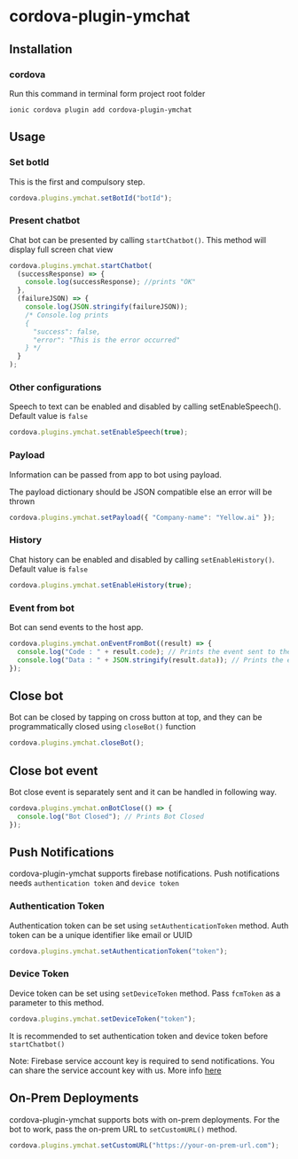 # cordova-plugin-ymchat

## Installation

### cordova

Run this command in terminal form project root folder

```
ionic cordova plugin add cordova-plugin-ymchat
```

## Usage

### Set botId

This is the first and compulsory step.

```javascript
cordova.plugins.ymchat.setBotId("botId");
```

### Present chatbot

Chat bot can be presented by calling `startChatbot()`. This method will display full screen chat view

```javascript
cordova.plugins.ymchat.startChatbot(
  (successResponse) => {
    console.log(successResponse); //prints "OK"
  },
  (failureJSON) => {
    console.log(JSON.stringify(failureJSON));
    /* Console.log prints
    {
      "success": false,
      "error": "This is the error occurred"
    } */
  }
);
```

### Other configurations

Speech to text can be enabled and disabled by calling setEnableSpeech(). Default value is `false`

```javascript
cordova.plugins.ymchat.setEnableSpeech(true);
```

### Payload

Information can be passed from app to bot using payload.

The payload dictionary should be JSON compatible else an error will be thrown

```javascript
cordova.plugins.ymchat.setPayload({ "Company-name": "Yellow.ai" });
```

### History

Chat history can be enabled and disabled by calling `setEnableHistory()`. Default value is `false`

```javascript
cordova.plugins.ymchat.setEnableHistory(true);
```

### Event from bot

Bot can send events to the host app.

```javascript
cordova.plugins.ymchat.onEventFromBot((result) => {
  console.log("Code : " + result.code); // Prints the event sent to the chat bot
  console.log("Data : " + JSON.stringify(result.data)); // Prints the event sent to the chat bot
});
```

## Close bot

Bot can be closed by tapping on cross button at top, and they can be programmatically closed using `closeBot()` function

```javascript
cordova.plugins.ymchat.closeBot();
```

## Close bot event

Bot close event is separately sent and it can be handled in following way.

```javascript
cordova.plugins.ymchat.onBotClose(() => {
  console.log("Bot Closed"); // Prints Bot Closed
});
```

## Push Notifications

cordova-plugin-ymchat supports firebase notifications. Push notifications needs `authentication token` and `device token`

### Authentication Token

Authentication token can be set using `setAuthenticationToken` method. Auth token can be a unique identifier like email or UUID

```javascript
cordova.plugins.ymchat.setAuthenticationToken("token");
```

### Device Token

Device token can be set using `setDeviceToken` method. Pass `fcmToken` as a parameter to this method.

```javascript
cordova.plugins.ymchat.setDeviceToken("token");
```

It is recommended to set authentication token and device token before `startChatbot()`

Note: Firebase service account key is required to send notifications. You can share the service account key with us. More info [here](https://developers.google.com/assistant/engagement/notifications#get_a_service_account_key)

## On-Prem Deployments

cordova-plugin-ymchat supports bots with on-prem deployments. For the bot to work, pass the on-prem URL to `setCustomURL()` method.

```javascript
cordova.plugins.ymchat.setCustomURL("https://your-on-prem-url.com");
```
